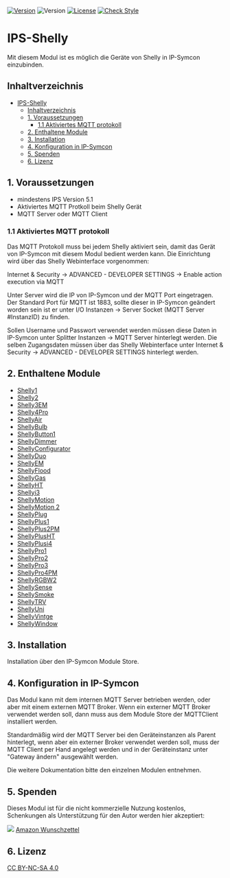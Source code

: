 [![Version](https://img.shields.io/badge/Symcon-PHPModul-red.svg)](https://www.symcon.de/service/dokumentation/entwicklerbereich/sdk-tools/sdk-php/)
![Version](https://img.shields.io/badge/Symcon%20Version-5.1%20%3E-blue.svg)
[![License](https://img.shields.io/badge/License-CC%20BY--NC--SA%204.0-green.svg)](https://creativecommons.org/licenses/by-nc-sa/4.0/)
[![Check Style](https://github.com/Schnittcher/IPS-Shelly/workflows/Check%20Style/badge.svg)](https://github.com/Schnittcher/IPS-Shelly/actions)

# IPS-Shelly
   Mit diesem Modul ist es möglich die Geräte von Shelly in IP-Symcon einzubinden.
 
## Inhaltverzeichnis
- [IPS-Shelly](#ips-shelly)
  - [Inhaltverzeichnis](#inhaltverzeichnis)
  - [1. Voraussetzungen](#1-voraussetzungen)
    - [1.1 Aktiviertes MQTT protokoll](#11-aktiviertes-mqtt-protokoll)
  - [2. Enthaltene Module](#2-enthaltene-module)
  - [3. Installation](#3-installation)
  - [4. Konfiguration in IP-Symcon](#4-konfiguration-in-ip-symcon)
  - [5. Spenden](#5-spenden)
  - [6. Lizenz](#6-lizenz)
   
## 1. Voraussetzungen

* mindestens IPS Version 5.1
* Aktiviertes MQTT Protkoll beim Shelly Gerät
* MQTT Server oder MQTT Client

### 1.1 Aktiviertes MQTT protokoll
Das MQTT Protokoll muss bei jedem Shelly aktiviert sein, damit das Gerät von IP-Symcon mit diesem Modul bedient werden kann.
Die Einrichtung wird über das Shelly Webinterface vorgenommen:

Internet & Security -> ADVANCED - DEVELOPER SETTINGS -> Enable action execution via MQTT

Unter Server wird die IP von IP-Symcon und der MQTT Port eingetragen.
Der Standard Port für MQTT ist 1883, sollte dieser in IP-Symcon geändert worden sein ist er unter I/O Instanzen -> Server Socket (MQTT Server #InstanzID) zu finden.

Sollen Username und Passwort verwendet werden müssen diese Daten in IP-Symcon unter Splitter Instanzen -> MQTT Server hinterlegt werden.
Die selben Zugangsdaten müssen über das Shelly Webinterface unter Internet & Security -> ADVANCED - DEVELOPER SETTINGS hinterlegt werden.

## 2. Enthaltene Module

* [Shelly1](Shelly1/README.md)
* [Shelly2](Shelly2/README.md)
* [Shelly3EM](Shelly3EM/README.md)
* [Shelly4Pro](Shelly4Pro/README.md)
* [ShellyAir](ShellyAir/README.md)
* [ShellyBulb](ShellyBulb/README.md)
* [ShellyButton1](ShellyButton1/README.md)
* [ShellyDimmer](ShellyDimmer/README.md)
* [ShellyConfigurator](ShellyConfigurator/README.md)
* [ShellyDuo](ShellyDuo/README.md)
* [ShellyEM](ShellyEM/README.md)
* [ShellyFlood](ShellyFlood/README.md)
* [ShellyGas](ShellyGas/README.md)
* [ShellyHT](ShellyHT/README.md)
* [Shellyi3](Shellyi3/README.md)
* [ShellyMotion](ShellyMotion/README.md)
* [ShellyMotion 2](ShellyMotion2/README.md)
* [ShellyPlug](ShellyPlug/README.md)
* [ShellyPlus1](ShellyPlus1/README.md)
* [ShellyPlus2PM](ShellyPlus2PM/README.md)
* [ShellyPlusHT](ShellyPlusHT/README.md)
* [ShellyPlusi4](ShellyPlusi4/README.md)
* [ShellyPro1](ShellyPro1/README.md)
* [ShellyPro2](ShellyPro2/README.md)
* [ShellyPro3](ShellyPro3/README.md)
* [ShellyPro4PM](ShellyPro4PM/README.md)
* [ShellyRGBW2](ShellyRGBW2/README.md)
* [ShellySense](ShellySense/README.md)
* [ShellySmoke](ShellySmoke/README.md)
* [ShellyTRV](ShellyTRV/README.md)
* [ShellyUni](ShellyUni/README.md)
* [ShellyVintge](ShellyVintage/README.md)
* [ShellyWindow](ShellyWindow/README.md)

## 3. Installation
Installation über den IP-Symcon Module Store.

## 4. Konfiguration in IP-Symcon
Das Modul kann mit dem internen MQTT Server betrieben werden, oder aber mit einem externen MQTT Broker.
Wenn ein externer MQTT Broker verwendet werden soll, dann muss aus dem Module Store der MQTTClient installiert werden.

Standardmäßig wird der MQTT Server bei den Geräteinstanzen als Parent hinterlegt, wenn aber ein externer Broker verwendet werden soll, muss der MQTT Client per Hand angelegt werden und in der Geräteinstanz unter "Gateway ändern" ausgewählt werden.

Die weitere Dokumentation bitte den einzelnen Modulen entnehmen.

## 5. Spenden

Dieses Modul ist für die nicht kommerzielle Nutzung kostenlos, Schenkungen als Unterstützung für den Autor werden hier akzeptiert:    

<a href="https://www.paypal.com/cgi-bin/webscr?cmd=_s-xclick&hosted_button_id=EK4JRP87XLSHW" target="_blank"><img src="https://www.paypalobjects.com/de_DE/DE/i/btn/btn_donate_LG.gif" border="0" /></a> <a href="https://www.amazon.de/hz/wishlist/ls/3JVWED9SZMDPK?ref_=wl_share" target="_blank">Amazon Wunschzettel</a>

## 6. Lizenz

[CC BY-NC-SA 4.0](https://creativecommons.org/licenses/by-nc-sa/4.0/)
